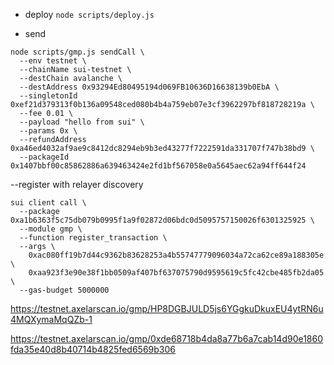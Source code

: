 - deploy
`node scripts/deploy.js`

- send
```
node scripts/gmp.js sendCall \
  --env testnet \
  --chainName sui-testnet \
  --destChain avalanche \
  --destAddress 0x93294Ed80495194d069FB10636D16638139b0EbA \
  --singletonId 0xef21d379313f0b136a09548ced080b4b4a759eb07e3cf3962297bf818728219a \
  --fee 0.01 \
  --payload "hello from sui" \
  --params 0x \
  --refundAddress 0xa46ed4032af9ae9c8412dc8294eb9b3ed43277f7222591da331707f747b38bd9 \
  --packageId 0x1407bbf00c85862886a639463424e2fd1bf567058e0a5645aec62a94ff644f24
```


--register with relayer discovery 

```
sui client call \
  --package 0xa1b6363f5c75db079b0995f1a9f02872d06bdc0d5095757150026f6301325925 \
  --module gmp \
  --function register_transaction \
  --args \
    0xac080ff19b7d44c9362b83628253a4b55747779096034a72ca62ce89a188305e \
    0xaa923f3e90e38f1bb0509af407bf637075790d9595619c5fc42cbe485fb2da05 \
  --gas-budget 5000000
```



https://testnet.axelarscan.io/gmp/HP8DGBJULD5js6YGgkuDkuxEU4ytRN6u4MQXymaMqQZb-1


https://testnet.axelarscan.io/gmp/0xde68718b4da8a77b6a7cab14d90e1860fda35e40d8b40714b4825fed6569b306

